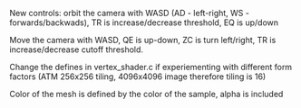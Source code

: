 
New controls: orbit the camera with WASD (AD - left-right, WS - forwards/backwads), TR is increase/decrease threshold, EQ is up/down



Move the camera with WASD, QE is up-down, ZC is turn left/right, TR is increase/decrease cutoff threshold.

Change the defines in vertex_shader.c if experiementing with different form factors (ATM 256x256 tiling, 4096x4096 image therefore tiling is 16)

Color of the mesh is defined by the color of the sample, alpha is included


